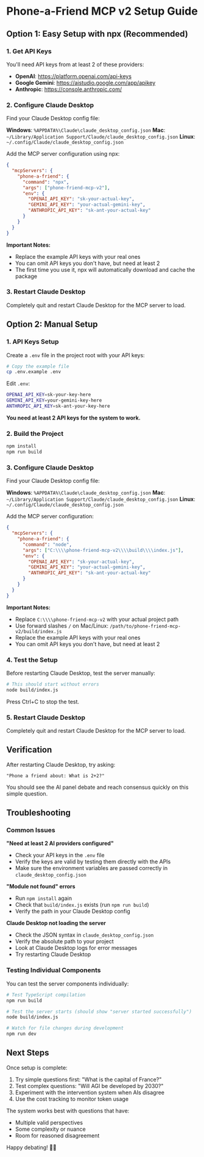 # Phone-a-Friend MCP v2 Setup Guide

## Option 1: Easy Setup with npx (Recommended)

### 1. Get API Keys

You'll need API keys from at least 2 of these providers:

- **OpenAI**: https://platform.openai.com/api-keys
- **Google Gemini**: https://aistudio.google.com/app/apikey  
- **Anthropic**: https://console.anthropic.com/

### 2. Configure Claude Desktop

Find your Claude Desktop config file:

**Windows**: `%APPDATA%\Claude\claude_desktop_config.json`
**Mac**: `~/Library/Application Support/Claude/claude_desktop_config.json`
**Linux**: `~/.config/Claude/claude_desktop_config.json`

Add the MCP server configuration using npx:

```json
{
  "mcpServers": {
    "phone-a-friend": {
      "command": "npx",
      "args": ["phone-friend-mcp-v2"],
      "env": {
        "OPENAI_API_KEY": "sk-your-actual-key",
        "GEMINI_API_KEY": "your-actual-gemini-key",
        "ANTHROPIC_API_KEY": "sk-ant-your-actual-key"
      }
    }
  }
}
```

**Important Notes:**
- Replace the example API keys with your real ones
- You can omit API keys you don't have, but need at least 2
- The first time you use it, npx will automatically download and cache the package

### 3. Restart Claude Desktop

Completely quit and restart Claude Desktop for the MCP server to load.

## Option 2: Manual Setup

### 1. API Keys Setup

Create a `.env` file in the project root with your API keys:

```bash
# Copy the example file
cp .env.example .env
```

Edit `.env`:
```bash
OPENAI_API_KEY=sk-your-key-here
GEMINI_API_KEY=your-gemini-key-here  
ANTHROPIC_API_KEY=sk-ant-your-key-here
```

**You need at least 2 API keys for the system to work.**

### 2. Build the Project

```bash
npm install
npm run build
```

### 3. Configure Claude Desktop

Find your Claude Desktop config file:

**Windows**: `%APPDATA%\Claude\claude_desktop_config.json`
**Mac**: `~/Library/Application Support/Claude/claude_desktop_config.json`
**Linux**: `~/.config/Claude/claude_desktop_config.json`

Add the MCP server configuration:

```json
{
  "mcpServers": {
    "phone-a-friend": {
      "command": "node",
      "args": ["C:\\\\phone-friend-mcp-v2\\\\build\\\\index.js"],
      "env": {
        "OPENAI_API_KEY": "sk-your-actual-key",
        "GEMINI_API_KEY": "your-actual-gemini-key",
        "ANTHROPIC_API_KEY": "sk-ant-your-actual-key"
      }
    }
  }
}
```

**Important Notes:**
- Replace `C:\\\\phone-friend-mcp-v2` with your actual project path
- Use forward slashes `/` on Mac/Linux: `/path/to/phone-friend-mcp-v2/build/index.js`
- Replace the example API keys with your real ones
- You can omit API keys you don't have, but need at least 2

### 4. Test the Setup

Before restarting Claude Desktop, test the server manually:

```bash
# This should start without errors
node build/index.js
```

Press Ctrl+C to stop the test.

### 5. Restart Claude Desktop

Completely quit and restart Claude Desktop for the MCP server to load.

## Verification

After restarting Claude Desktop, try asking:

```
"Phone a friend about: What is 2+2?"
```

You should see the AI panel debate and reach consensus quickly on this simple question.

## Troubleshooting

### Common Issues

**"Need at least 2 AI providers configured"**
- Check your API keys in the `.env` file
- Verify the keys are valid by testing them directly with the APIs
- Make sure the environment variables are passed correctly in `claude_desktop_config.json`

**"Module not found" errors**
- Run `npm install` again
- Check that `build/index.js` exists (run `npm run build`)
- Verify the path in your Claude Desktop config

**Claude Desktop not loading the server**
- Check the JSON syntax in `claude_desktop_config.json` 
- Verify the absolute path to your project
- Look at Claude Desktop logs for error messages
- Try restarting Claude Desktop

### Testing Individual Components

You can test the server components individually:

```bash
# Test TypeScript compilation
npm run build

# Test the server starts (should show "server started successfully")
node build/index.js

# Watch for file changes during development
npm run dev
```

## Next Steps

Once setup is complete:

1. Try simple questions first: "What is the capital of France?"
2. Test complex questions: "Will AGI be developed by 2030?"
3. Experiment with the intervention system when AIs disagree
4. Use the cost tracking to monitor token usage

The system works best with questions that have:
- Multiple valid perspectives
- Some complexity or nuance
- Room for reasoned disagreement

Happy debating! 🤖📞